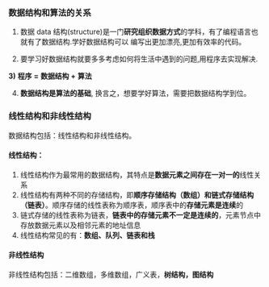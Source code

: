 ### 数据结构和算法的关系

1) 数据 data 结构(structure)是一门**研究组织数据方式**的学科，有了编程语言也就有了数据结构.学好数据结构可以 编写出更加漂亮,更加有效率的代码。 

2) 要学习好数据结构就要多多考虑如何将生活中遇到的问题,用程序去实现解决. 

**3)** **程序** **=** **数据结构** **+** **算法** 

4) **数据结构是算法的基础**, 换言之，想要学好算法，需要把数据结构学到位。

### 线性结构和非线性结构

数据结构包括：线性结构和非线性结构。

#### 线性结构：

1. 线性结构作为最常用的数据结构，其特点是**数据元素之间存在一对一的**线性关系
2. 线性结构有两种不同的存储结构，即**顺序存储结构（数组）和链式存储结构（链表）**。顺序存储的线性表称为顺序表，顺序表中的**存储元素是连续**的
3. 链式存储的线性表称为链表，**链表中的存储元素不一定是连续的**，元素节点中存放数据元素以及相邻元素的地址信息
4. 线性结构常见的有：**数组、队列、链表和栈**

#### 非线性结构

非线性结构包括：二维数组，多维数组，广义表，**树结构，图结构**





